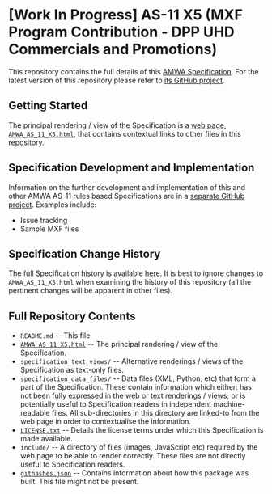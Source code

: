 # **[Work In Progress]** AS-11 X5 (MXF Program Contribution - DPP UHD Commercials and Promotions)

This repository contains the full details of this [AMWA Specification](http://amwa.tv/projects/AS-11-X5/). For the latest version of this repository please refer to [its GitHub project](https://github.com/AMWA-TV/AS-11_X5/).

## Getting Started

The principal rendering / view of the Specification is a [web page, `AMWA_AS_11_X5.html`](AMWA_AS_11_X5.html), that contains contextual links to other files in this repository.

## Specification Development and Implementation

Information on the further development and implementation of this and other AMWA AS-11 rules based Specifications are in a [separate GitHub project](https://github.com/AMWA-TV/AS-11_Overview/). Examples include:

* Issue tracking
* Sample MXF files

## Specification Change History

The full Specification history is available [here](https://github.com/AMWA-TV/AS-11_X5/commits). It is best to ignore changes to `AMWA_AS_11_X5.html` when examining the history of this repository (all the pertinent changes will be apparent in other files).

## Full Repository Contents

* `README.md` -- This file
* [`AMWA_AS_11_X5.html`](AMWA_AS_11_X5.html) -- The principal rendering / view of the Specification.
* `specification_text_views/` -- Alternative renderings / views of the Specification as text-only files.
* `specification_data_files/` -- Data files (XML, Python, etc) that form a part of the Specification. These contain information which either: has not been fully expressed in the web or text renderings / views; or is potentially useful to Specification readers in independent machine-readable files. All sub-directories in this directory are linked-to from the web page in order to contextualise the information.
* [`LICENSE.txt`](LICENSE.txt) -- Details the license terms under which this Specification is made available.
* `include/` -- A directory of files (images, JavaScript etc) required by the web page to be able to render correctly. These files are not directly useful to Specification readers.
* [`githashes.json`](githashes.json) -- Contains information about how this package was built. This file might not be present.